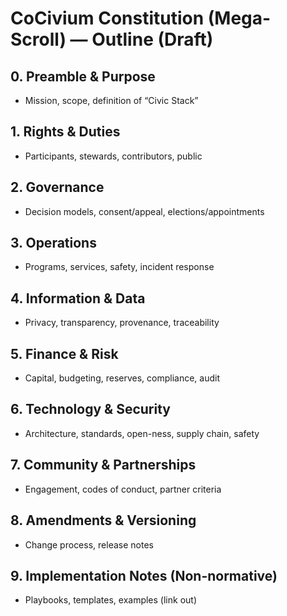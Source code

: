 # CoCivium Constitution (Mega-Scroll) — Outline (Draft)

## 0. Preamble & Purpose
- Mission, scope, definition of “Civic Stack”

## 1. Rights & Duties
- Participants, stewards, contributors, public

## 2. Governance
- Decision models, consent/appeal, elections/appointments

## 3. Operations
- Programs, services, safety, incident response

## 4. Information & Data
- Privacy, transparency, provenance, traceability

## 5. Finance & Risk
- Capital, budgeting, reserves, compliance, audit

## 6. Technology & Security
- Architecture, standards, open-ness, supply chain, safety

## 7. Community & Partnerships
- Engagement, codes of conduct, partner criteria

## 8. Amendments & Versioning
- Change process, release notes

## 9. Implementation Notes (Non-normative)
- Playbooks, templates, examples (link out)
